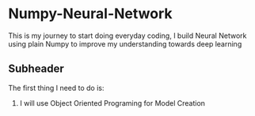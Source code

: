 # Numpy-Neural-Network
This is my journey to start doing everyday coding, I build Neural Network using plain Numpy to improve my understanding towards deep learning

## Subheader

The first thing I need to do is:
1. I will use Object Oriented Programing for Model Creation